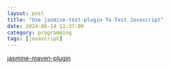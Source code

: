 ```yaml
---
layout: post
title: "Use jasmine-test-plugin To Test Javascript"
date: 2024-06-14 11:37:00
category: programming
tags: [javascript]
---
```


[jasmine-maven-plugin](https://searls.github.io/jasmine-maven-plugin/bdd-mojo.html#skipJasmineTests)






[jekyll]: http://jekyllrb.com
[jekyll-gh]: https://github.com/jekyll/jekyll
[jekyll-help]: https://github.com/jekyll/jekyll-help

